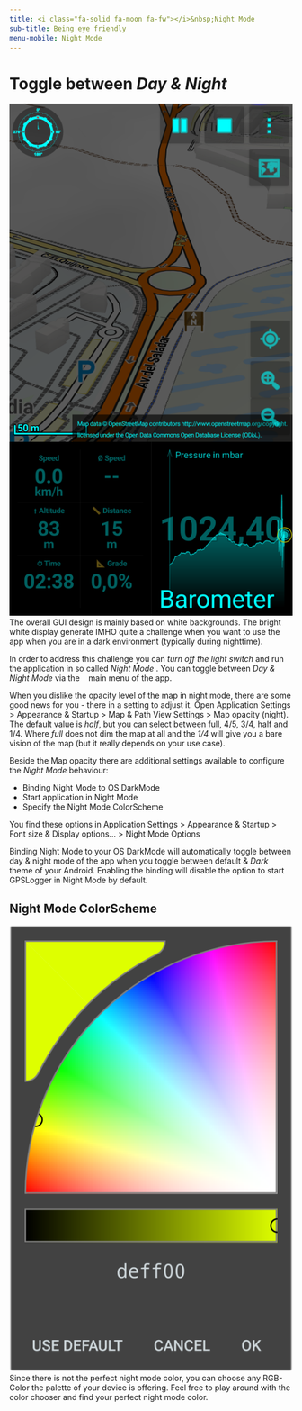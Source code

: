 ```yaml
---
title: <i class="fa-solid fa-moon fa-fw"></i>&nbsp;Night Mode
sub-title: Being eye friendly
menu-mobile: Night Mode
---
```

# Toggle between _Day & Night_

<span class="shot">![view-multiview](/assets/img/gpsl/nightmode.png)</span>
The overall GUI design is mainly based on white backgrounds. The bright white display generate IMHO quite a challenge
when you want to use the app when you are in a dark environment (typically during nighttime).

In order to address this challenge you can _turn off the light switch_ and run the application in so called _Night Mode_
. You can toggle between _Day & Night Mode_ via the  <i class="fa-solid fa-ellipsis-vertical"></i>  main menu of
the app.

When you dislike the opacity level of the map in night mode, there are some good news for you - there in a setting to
adjust it. Open Application Settings > Appearance & Startup > Map & Path View Settings > Map opacity (night). The
default value is _half_, but you can select between full, 4/5, 3/4, half and 1/4. Where _full_ does not dim the map at
all and the _1/4_ will give you a bare vision of the map (but it really depends on your use case).<br class="shot-end">

Beside the Map opacity there are additional settings available to configure the _Night Mode_ behaviour:
- Binding Night Mode to OS DarkMode
- Start application in Night Mode
- Specify the Night Mode ColorScheme

You find these options in Application Settings > Appearance & Startup > Font size & Display options... > Night Mode Options

Binding Night Mode to your OS DarkMode will automatically toggle between day & night mode of the app when you toggle
between default & _Dark_ theme of your Android. Enabling the binding will disable the option to start GPSLogger in Night
Mode by default.

## Night Mode ColorScheme

<span class="shot">![view-multiview](/assets/img/gpsl/nightmode-cc.png)</span>
Since there is not the perfect night mode color, you can choose any RGB-Color the palette of your device is offering.
Feel free to play around with the color chooser and find your perfect night mode color. 
<br class="shot-end">

